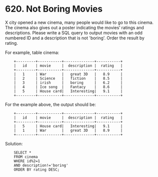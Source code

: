 # 620. Not Boring Movies

X city opened a new cinema, many people would like to go to this cinema. The cinema also gives out a poster indicating the movies’ ratings and descriptions.
Please write a SQL query to output movies with an odd numbered ID and a description that is not 'boring'. Order the result by rating.

For example, table cinema:

        +---------+-----------+--------------+-----------+
        |   id    | movie     |  description |  rating   |
        +---------+-----------+--------------+-----------+
        |   1     | War       |   great 3D   |   8.9     |
        |   2     | Science   |   fiction    |   8.5     |
        |   3     | irish     |   boring     |   6.2     |
        |   4     | Ice song  |   Fantacy    |   8.6     |
        |   5     | House card|   Interesting|   9.1     |
        +---------+-----------+--------------+-----------+

For the example above, the output should be:

        +---------+-----------+--------------+-----------+
        |   id    | movie     |  description |  rating   |
        +---------+-----------+--------------+-----------+
        |   5     | House card|   Interesting|   9.1     |
        |   1     | War       |   great 3D   |   8.9     |
        +---------+-----------+--------------+-----------+

Solution:

        SELECT *
        FROM cinema
        WHERE id%2=1 
        AND description!='boring'
        ORDER BY rating DESC;